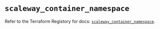 # `scaleway_container_namespace`

Refer to the Terraform Registory for docs: [`scaleway_container_namespace`](https://registry.terraform.io/providers/scaleway/scaleway/2.17.0/docs/resources/container_namespace).
